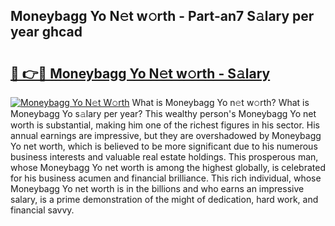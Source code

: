 ## Moneybagg Yo N𝚎t w𝚘rth - Part-an7 S𝚊lary per year ghcad

# <h2><a href="http://gc4pc0p.nevu.top/?p=Moneybagg+Yo">🔗 👉🔴 Moneybagg Yo N𝚎t w𝚘rth - S𝚊lary</a></h2>

[![Moneybagg Yo N𝚎t W𝚘rth](https://i.imgur.com/Oavwk0R.jpeg)](http://gc4pc0p.nevu.top/?p=Moneybagg+Yo)
What is Moneybagg Yo n𝚎t w𝚘rth? What is Moneybagg Yo s𝚊lary per year?
This wealthy person's Moneybagg Yo net worth is substantial, making him one of the richest figures in his sector. His annual earnings are impressive, but they are overshadowed by Moneybagg Yo net worth, which is believed to be more significant due to his numerous business interests and valuable real estate holdings. This prosperous man, whose Moneybagg Yo net worth is among the highest globally, is celebrated for his business acumen and financial brilliance. This rich individual, whose Moneybagg Yo net worth is in the billions and who earns an impressive salary, is a prime demonstration of the might of dedication, hard work, and financial savvy.
